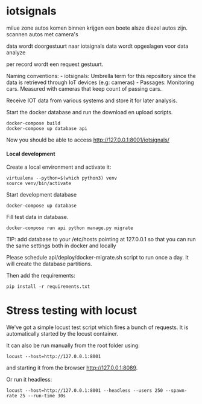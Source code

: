 # iotsignals

milue zone
autos komen binnen
krijgen een boete alsze diezel autos zijn.
scannen autos met camera's

data wordt doorgestuurt naar iotsignals
data wordt opgeslagen voor data analyze

per record wordt een request gestuurt.



Naming conventions:
    - iotsignals: Umbrella term for this repository since the data is retrieved through IoT devices (e.g: cameras)
    - Passages: Monitoring cars. Measured with cameras that keep count of passing cars.

Receive IOT data from various systems and store it for later analysis.


Start the docker database and run the download en upload scripts.

    docker-compose build
    docker-compose up database api


Now you should be able to access http://127.0.0.1:8001/iotsignals/


#### Local development ####

Create a local environment and activate it:

    virtualenv --python=$(which python3) venv
    source venv/bin/activate


Start development database

	docker-compose up database
	
Fill test data in database.

    docker-compose run api python manage.py migrate

TIP: add database to your /etc/hosts pointing at 127.0.0.1 so that you can run the same 
settings both in docker and locally

Please schedule api/deploy/docker-migrate.sh script to run once a day. It will create the database partitions.

Then add the requirements:

    pip install -r requirements.txt


# Stress testing with locust
We've got a simple locust test script which fires a bunch of requests. It is automatically started by the locust 
container.

It can also be run manually from the root folder using:

    locust --host=http://127.0.0.1:8001

and starting it from the browser http://127.0.0.1:8089. 

Or run it headless:

    locust --host=http://127.0.0.1:8001 --headless --users 250 --spawn-rate 25 --run-time 30s
